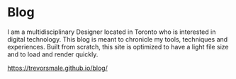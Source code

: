 # Blog

I am a multidisciplinary Designer located in Toronto who is interested in digital technology.
This blog is meant to chronicle my tools, techniques and experiences. Built from scratch, this site is optimized to have a light file size and to load and render quickly.

https://trevorsmale.github.io/blog/
